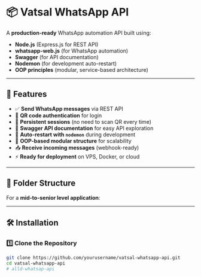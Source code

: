 # 📦 Vatsal WhatsApp API

A **production-ready** WhatsApp automation API built using:

- **Node.js** (Express.js for REST API)
- **whatsapp-web.js** (for WhatsApp automation)
- **Swagger** (for API documentation)
- **Nodemon** (for development auto-restart)
- **OOP principles** (modular, service-based architecture)

---

## 🚀 Features

- ✅ **Send WhatsApp messages** via REST API
- 📲 **QR code authentication** for login
- 💾 **Persistent sessions** (no need to scan QR every time)
- 📄 **Swagger API documentation** for easy API exploration
- 🔄 **Auto-restart with `nodemon`** during development
- 🧩 **OOP-based modular structure** for scalability
- 📥 **Receive incoming messages** (webhook-ready)
- ⚡ **Ready for deployment** on VPS, Docker, or cloud

---

## 📂 Folder Structure

For a **mid-to-senior level application**:


---

## 🛠 Installation

### 1️⃣ Clone the Repository

```bash
git clone https://github.com/yourusername/vatsal-whatsapp-api.git
cd vatsal-whatsapp-api
#   a l l d - w h a t s a p - a p i  
 